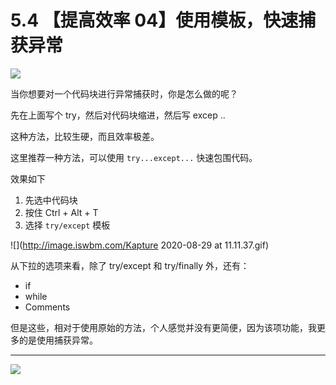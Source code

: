 # 5.4 【提高效率 04】使用模板，快速捕获异常

![](http://image.iswbm.com/20200804124133.png)

当你想要对一个代码块进行异常捕获时，你是怎么做的呢？

先在上面写个 try，然后对代码块缩进，然后写 excep ..

这种方法，比较生硬，而且效率极差。

这里推荐一种方法，可以使用 `try...except...` 快速包围代码。

效果如下

1. 先选中代码块
2. 按住 Ctrl + Alt + T
3. 选择 `try/except`  模板

![](http://image.iswbm.com/Kapture 2020-08-29 at 11.11.37.gif)

从下拉的选项来看，除了 try/except 和 try/finally 外，还有：

- if
- while
- Comments

但是这些，相对于使用原始的方法，个人感觉并没有更简便，因为该项功能，我更多的是使用捕获异常。



---

![](http://image.iswbm.com/20200607174235.png)